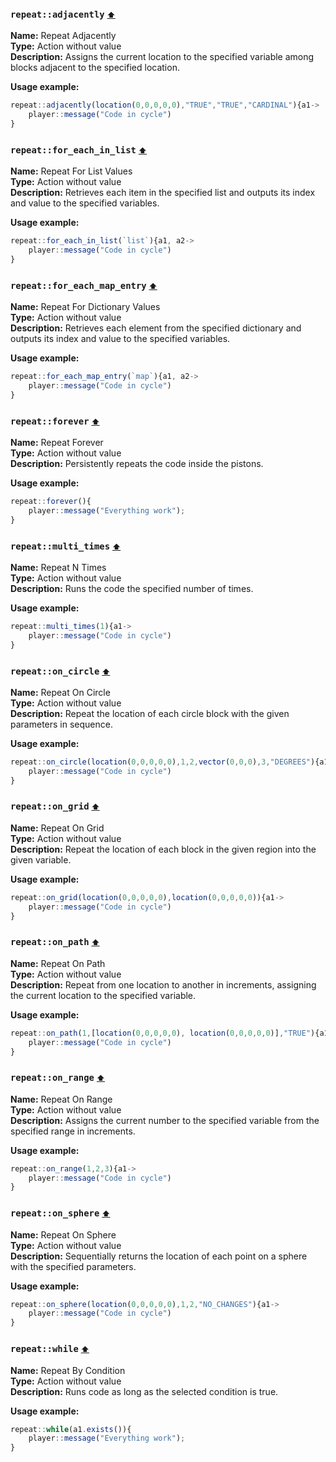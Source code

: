 <h3 id=repeat_adjacently>
  <code>repeat::adjacently</code>
  <a href="#" style="font-size: 12px; margin-left:">⬆️</a>
</h3>

**Name:** Repeat Adjacently\
**Type:** Action without value\
**Description:** Assigns the current location to the specified variable among blocks adjacent to the specified location.

**Usage example:** 
```ts
repeat::adjacently(location(0,0,0,0,0),"TRUE","TRUE","CARDINAL"){a1->
    player::message("Code in cycle")
}
```

<h3 id=repeat_for_each_in_list>
  <code>repeat::for_each_in_list</code>
  <a href="#" style="font-size: 12px; margin-left:">⬆️</a>
</h3>

**Name:** Repeat For List Values\
**Type:** Action without value\
**Description:** Retrieves each item in the specified list and outputs its index and value to the specified variables.

**Usage example:** 
```ts
repeat::for_each_in_list(`list`){a1, a2->
    player::message("Code in cycle")
}
```

<h3 id=repeat_for_each_map_entry>
  <code>repeat::for_each_map_entry</code>
  <a href="#" style="font-size: 12px; margin-left:">⬆️</a>
</h3>

**Name:** Repeat For Dictionary Values\
**Type:** Action without value\
**Description:** Retrieves each element from the specified dictionary and outputs its index and value to the specified variables.

**Usage example:** 
```ts
repeat::for_each_map_entry(`map`){a1, a2->
    player::message("Code in cycle")
}
```

<h3 id=repeat_forever>
  <code>repeat::forever</code>
  <a href="#" style="font-size: 12px; margin-left:">⬆️</a>
</h3>

**Name:** Repeat Forever\
**Type:** Action without value\
**Description:** Persistently repeats the code inside the pistons.

**Usage example:** 
```ts
repeat::forever(){
    player::message("Everything work");
}
```

<h3 id=repeat_multi_times>
  <code>repeat::multi_times</code>
  <a href="#" style="font-size: 12px; margin-left:">⬆️</a>
</h3>

**Name:** Repeat N Times\
**Type:** Action without value\
**Description:** Runs the code the specified number of times.

**Usage example:** 
```ts
repeat::multi_times(1){a1->
    player::message("Code in cycle")
}
```

<h3 id=repeat_on_circle>
  <code>repeat::on_circle</code>
  <a href="#" style="font-size: 12px; margin-left:">⬆️</a>
</h3>

**Name:** Repeat On Circle\
**Type:** Action without value\
**Description:** Repeat the location of each circle block with the given parameters in sequence.

**Usage example:** 
```ts
repeat::on_circle(location(0,0,0,0,0),1,2,vector(0,0,0),3,"DEGREES"){a1->
    player::message("Code in cycle")
}
```

<h3 id=repeat_on_grid>
  <code>repeat::on_grid</code>
  <a href="#" style="font-size: 12px; margin-left:">⬆️</a>
</h3>

**Name:** Repeat On Grid\
**Type:** Action without value\
**Description:** Repeat the location of each block in the given region into the given variable.

**Usage example:** 
```ts
repeat::on_grid(location(0,0,0,0,0),location(0,0,0,0,0)){a1->
    player::message("Code in cycle")
}
```

<h3 id=repeat_on_path>
  <code>repeat::on_path</code>
  <a href="#" style="font-size: 12px; margin-left:">⬆️</a>
</h3>

**Name:** Repeat On Path\
**Type:** Action without value\
**Description:** Repeat from one location to another in increments, assigning the current location to the specified variable.

**Usage example:** 
```ts
repeat::on_path(1,[location(0,0,0,0,0), location(0,0,0,0,0)],"TRUE"){a1->
    player::message("Code in cycle")
}
```

<h3 id=repeat_on_range>
  <code>repeat::on_range</code>
  <a href="#" style="font-size: 12px; margin-left:">⬆️</a>
</h3>

**Name:** Repeat On Range\
**Type:** Action without value\
**Description:** Assigns the current number to the specified variable from the specified range in increments.

**Usage example:** 
```ts
repeat::on_range(1,2,3){a1->
    player::message("Code in cycle")
}
```

<h3 id=repeat_on_sphere>
  <code>repeat::on_sphere</code>
  <a href="#" style="font-size: 12px; margin-left:">⬆️</a>
</h3>

**Name:** Repeat On Sphere\
**Type:** Action without value\
**Description:** Sequentially returns the location of each point on a sphere with the specified parameters.

**Usage example:** 
```ts
repeat::on_sphere(location(0,0,0,0,0),1,2,"NO_CHANGES"){a1->
    player::message("Code in cycle")
}
```

<h3 id=repeat_while>
  <code>repeat::while</code>
  <a href="#" style="font-size: 12px; margin-left:">⬆️</a>
</h3>

**Name:** Repeat By Condition\
**Type:** Action without value\
**Description:** Runs code as long as the selected condition is true.

**Usage example:** 
```ts
repeat::while(a1.exists()){
    player::message("Everything work");
}
```

